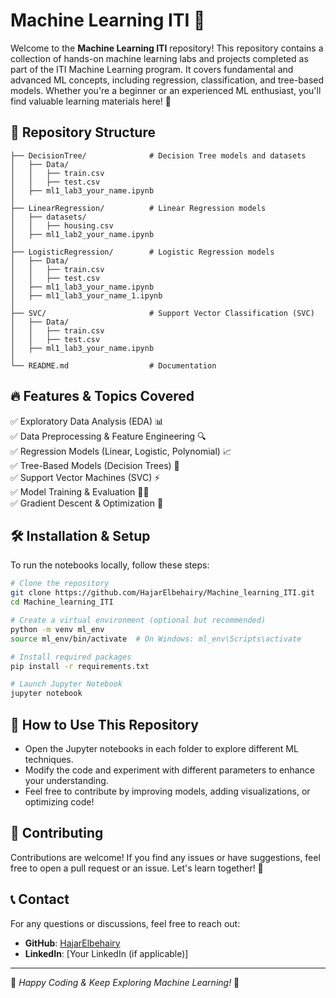 # Machine Learning ITI 🚀

Welcome to the **Machine Learning ITI** repository! This repository contains a collection of hands-on machine learning labs and projects completed as part of the ITI Machine Learning program. It covers fundamental and advanced ML concepts, including regression, classification, and tree-based models. Whether you're a beginner or an experienced ML enthusiast, you'll find valuable learning materials here! 🎯

## 📂 Repository Structure

```
├── DecisionTree/              # Decision Tree models and datasets
│   ├── Data/
│   │   ├── train.csv
│   │   ├── test.csv
│   ├── ml1_lab3_your_name.ipynb
│
├── LinearRegression/          # Linear Regression models
│   ├── datasets/
│   │   ├── housing.csv
│   ├── ml1_lab2_your_name.ipynb
│
├── LogisticRegression/        # Logistic Regression models
│   ├── Data/
│   │   ├── train.csv
│   │   ├── test.csv
│   ├── ml1_lab3_your_name.ipynb
│   ├── ml1_lab3_your_name_1.ipynb
│
├── SVC/                       # Support Vector Classification (SVC)
│   ├── Data/
│   │   ├── train.csv
│   │   ├── test.csv
│   ├── ml1_lab3_your_name.ipynb
│
└── README.md                  # Documentation
```

## 🔥 Features & Topics Covered
✅ Exploratory Data Analysis (EDA) 📊  
✅ Data Preprocessing & Feature Engineering 🔍  
✅ Regression Models (Linear, Logistic, Polynomial) 📈  
✅ Tree-Based Models (Decision Trees) 🌳  
✅ Support Vector Machines (SVC) ⚡  
✅ Model Training & Evaluation 🏋️‍♂️  
✅ Gradient Descent & Optimization 🚀  

## 🛠 Installation & Setup
To run the notebooks locally, follow these steps:

```bash
# Clone the repository
git clone https://github.com/HajarElbehairy/Machine_learning_ITI.git
cd Machine_learning_ITI

# Create a virtual environment (optional but recommended)
python -m venv ml_env
source ml_env/bin/activate  # On Windows: ml_env\Scripts\activate

# Install required packages
pip install -r requirements.txt

# Launch Jupyter Notebook
jupyter notebook
```

## 🚀 How to Use This Repository
- Open the Jupyter notebooks in each folder to explore different ML techniques.
- Modify the code and experiment with different parameters to enhance your understanding.
- Feel free to contribute by improving models, adding visualizations, or optimizing code!

## 🤝 Contributing
Contributions are welcome! If you find any issues or have suggestions, feel free to open a pull request or an issue. Let's learn together! 🌟

## 📞 Contact
For any questions or discussions, feel free to reach out:
- **GitHub**: [HajarElbehairy](https://github.com/HajarElbehairy)
- **LinkedIn**: [Your LinkedIn (if applicable)]

---
🌟 _Happy Coding & Keep Exploring Machine Learning!_ 🌟

